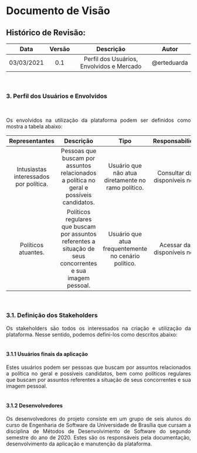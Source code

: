 # **Documento de Visão**

## **Histórico de Revisão:**

Data      | Versão | Descrição  | Autor
:---------: | :------: | :------: | :-----:
03/03/2021 | 0.1 | Perfil dos Usuários, Envolvidos e Mercado | @erteduarda

<br>

### **3. Perfil dos Usuários e Envolvidos**

<br><p align="justify"> Os envolvidos na utilização da plataforma podem ser definidos como mostra a tabela abaixo:

Representantes      | Descrição | Tipo | Responsabilidades | Envolvimento 
:---------: | :------: | :------: | :-----: | :------: |
Intusiastas interessados por política. | Pessoas que buscam por assuntos relacionados a política no geral e possíveis candidatos. | Usuário que não atua diretamente no ramo político. | Consultar dados disponíveis no site. | Alto
Políticos atuantes. | Políticos regulares que buscam por assuntos referentes a situação de seus concorrentes e sua imagem pessoal. | Usuário que atua frequentemente no cenário político. | Acessar dados disponíveis no site. | Médio
<br>

### **3.1. Definição dos Stakeholders**

<p align="justify">Os stakeholders são todos os interessados na criação e utilização da plataforma. Nesse sentido, podemos defini-los como descritos abaixo:
<br><br>

#### **3.1.1 Usuários finais da aplicação**

<p align="justify">Estes usuários podem ser pessoas que buscam por assuntos relacionados a política no geral e possíveis candidatos, bem como políticos regulares que buscam por assuntos referentes a situação de seus concorrentes e sua imagem pessoal.
<br><br>

#### **3.1.2 Desenvolvedores**

<p align="justify">Os desenvolvedores do projeto consiste em um grupo de seis alunos do curso de Engenharia de Software da Universidade de Brasília que cursam a disciplina de Métodos de Desenvolvimento de Software do segundo semestre do ano de 2020. Estes são os responsáveis pela documentação, desenvolvimento da aplicação e manutenção da plataforma.
<br><br>
